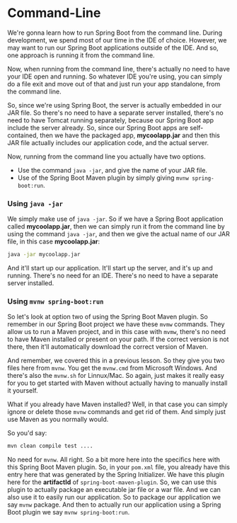 # Command-Line

We're gonna learn how to run Spring Boot from the command line. During development, we spend most of our time in the IDE of choice. However, we may want to run our Spring Boot applications outside of the IDE. And so, one approach is running it from the command line.

Now, when running from the command line, there's actually no need to have your IDE open and running. So whatever IDE you're using, you can simply do a file exit and move out of that and just run your app standalone, from the command line. 

So, since we're using Spring Boot, the server is actually embedded in our JAR file. So there's no need to have a separate server installed, there's no need to have Tomcat running separately, because our Spring Boot app include the server already. So, since our Spring Boot apps are self-contained, then we have the packaged app, **mycoolapp.jar** and then this JAR file actually includes our application code, and the actual server.

Now, running from the command line you actually have two options. 

  + Use the command `java -jar`, and give the name of your JAR file. 
  + Use of the Spring Boot Maven plugin by simply giving `mvnw spring-boot:run`. 

### **Using `java -jar`**

We simply make use of `java -jar`. So if we have a Spring Boot application called **mycoolapp.jar**, then we can simply run it from the command line by using the command `java -jar`, and then we give the actual name of our JAR file, in this case **mycoolapp.jar**:

```cmd
java -jar mycoolapp.jar
```

And it'll start up our application. It'll start up the server, and it's up and running. There's no need for an IDE. There's no need to have a separate server installed. 

### **Using `mvnw spring-boot:run`**

So let's look at option two of using the Spring Boot Maven plugin. So remember in our Spring Boot project we have these `mvmw` commands. They allow us to run a Maven project, and in this case with `mvmw`, there's no need to have Maven installed or present on your path. If the correct version is not there, then it'll automatically download the correct version of Maven. 

And remember, we covered this in a previous lesson. So they give you two files here from `mvnw`. You get the `mvnw.cmd` from Microsoft Windows. And there's also the `mvnw.sh` for Linnux/Mac. So again, just makes it really easy for you to get started with Maven without actually having to manually install it yourself. 

What if you already have Maven installed? Well, in that case you can simply ignore or delete those `mvnw` commands and get rid of them. And simply just use Maven as you normally would.

So you'd say: 

```cmd
mvn clean compile test ....
```

No need for `mvnw`. All right. So a bit more here into the specifics here with this Spring Boot Maven plugin. So, in your `pom.xml` file, you already have this entry here that was generated by the Spring Initializer. We have this plugin here for the **artifactId** of `spring-boot-maven-plugin`. So, we can use this plugin to actually package an executable jar file or a war file. And we can also use it to easily run our application. So to package our application we say `mvnw` package. And then to actually run our application using a Spring Boot plugin we say `mvnw spring-boot:run`.
